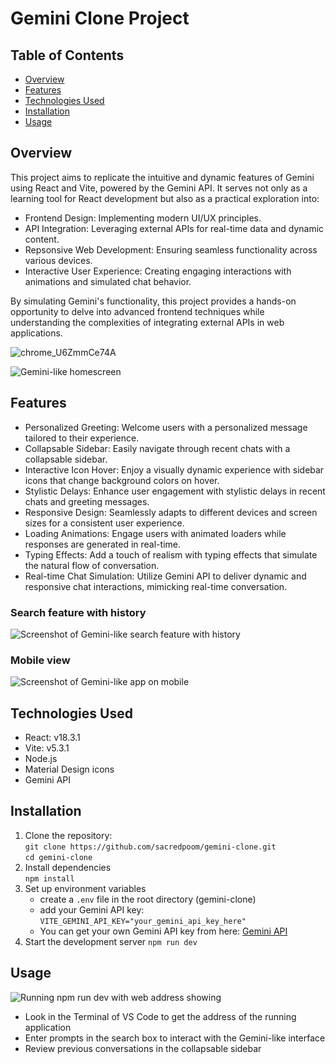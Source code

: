# Gemini Clone Project

## Table of Contents
- [Overview](#overview)
- [Features](#features)
- [Technologies Used](#technologies-used)
- [Installation](#installation)
- [Usage](#usage)

## Overview
This project aims to replicate the intuitive and dynamic features of Gemini using React and Vite, powered by the Gemini API. It serves not only as a learning tool for React development but also as a practical exploration into:
- Frontend Design: Implementing modern UI/UX principles.
- API Integration: Leveraging external APIs for real-time data and dynamic content.
- Repsonsive Web Development: Ensuring seamless functionality across various devices.
- Interactive User Experience: Creating engaging interactions with animations and simulated chat behavior.

By simulating Gemini's functionality, this project provides a hands-on opportunity to delve into advanced frontend techniques while understanding the complexities of integrating external APIs in web applications.


![chrome_U6ZmmCe74A](https://github.com/sacredpoom/Gemini_Clone/assets/20672168/6b63eef0-0527-42b6-94d3-37c84daa48d3)


![Gemini-like homescreen](https://github.com/sacredpoom/Gemini_Clone/assets/20672168/eddab220-4c52-4a36-a7d0-2570097d4176)

## Features
- Personalized Greeting: Welcome users with a personalized message tailored to their experience.
- Collapsable Sidebar: Easily navigate through recent chats with a collapsable sidebar.
- Interactive Icon Hover: Enjoy a visually dynamic experience with sidebar icons that change background colors on hover.
- Stylistic Delays: Enhance user engagement with stylistic delays in recent chats and greeting messages.
- Responsive Design: Seamlessly adapts to different devices and screen sizes for a consistent user experience.
- Loading Animations: Engage users with animated loaders while responses are generated in real-time.
- Typing Effects: Add a touch of realism with typing effects that simulate the natural flow of conversation.
- Real-time Chat Simulation: Utilize Gemini API to deliver dynamic and responsive chat interactions, mimicking real-time conversation.

### Search feature with history 
![Screenshot of Gemini-like search feature with history](https://github.com/sacredpoom/Gemini_Clone/assets/20672168/f851972d-29fa-4081-8d2d-54625c8935b7)

### Mobile view
![Screenshot of Gemini-like app on mobile](https://github.com/sacredpoom/Gemini_Clone/assets/20672168/4d8603e6-b0c7-4e2a-aca5-6e1fd21863f0)


## Technologies Used
- React: v18.3.1
- Vite: v5.3.1
- Node.js
- Material Design icons
- Gemini API

## Installation
1. Clone the repository:  \
   `git clone https://github.com/sacredpoom/gemini-clone.git` \
   `cd gemini-clone`
2. Install dependencies \
   `npm install`
3. Set up environment variables
   - create a `.env` file in the root directory (gemini-clone)
   - add your Gemini API key: \
     `VITE_GEMINI_API_KEY="your_gemini_api_key_here"` 
   - You can get your own Gemini API key from here: [Gemini API](https://ai.google.dev/gemini-api)     
4. Start the development server
   `npm run dev`

## Usage
![Running npm run dev with web address showing](https://github.com/sacredpoom/Gemini_Clone/assets/20672168/138f3735-2733-4eac-8d90-0ddcec1f806d)
- Look in the Terminal of VS Code to get the address of the running application
- Enter prompts in the search box to interact with the Gemini-like interface
- Review previous conversations in the collapsable sidebar
